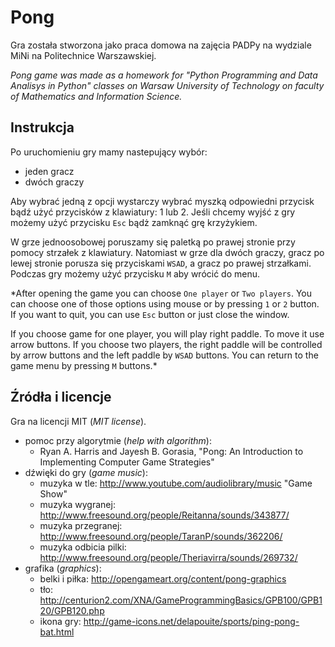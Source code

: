 # Pong

Gra została stworzona jako praca domowa na zajęcia PADPy na wydziale MiNi na Politechnice Warszawskiej.

*Pong game was made as a homework for "Python Programming and Data Analisys in Python" classes on Warsaw University of Technology on faculty of Mathematics and Information Science.*

## Instrukcja

Po uruchomieniu gry mamy nastepujący wybór:

* jeden gracz
* dwóch graczy

Aby wybrać jedną z opcji wystarczy wybrać myszką odpowiedni przycisk bądź użyć przycisków z klawiatury: 1 lub 2.
Jeśli chcemy wyjść z gry możemy użyć przycisku `Esc` bądż zamknąć grę krzyżykiem.

W grze jednoosobowej poruszamy się paletką po prawej stronie przy pomocy strzałek z klawiatury. Natomiast w grze dla dwóch graczy, gracz po lewej stronie porusza się przyciskami `WSAD`, a gracz po prawej strzałkami. 
Podczas gry możemy użyć przycisku `M` aby wrócić do menu.

*After opening the game you can choose `One player` or `Two players`. You can choose one of those options using mouse or by pressing `1` or `2` button. If you want to quit, you can use `Esc` button or just close the window.

If you choose game for one player, you will play right paddle. To move it use arrow buttons. If you choose two players, the right paddle will be controlled by arrow buttons and the left paddle by `WSAD` buttons. You can return to the game menu by pressing `M` buttons.*

## Źródła i licencje

Gra na licencji MIT (*MIT license*).

* pomoc przy algorytmie (*help with algorithm*):
    - Ryan A. Harris and Jayesh B. Gorasia, "Pong: An Introduction to Implementing Computer Game Strategies"
* dźwięki do gry (*game music*):
    - muzyka w tle: http://www.youtube.com/audiolibrary/music "Game Show"
    - muzyka wygranej: http://www.freesound.org/people/Reitanna/sounds/343877/
    - muzyka przegranej: http://www.freesound.org/people/TaranP/sounds/362206/
    - muzyka odbicia pilki: http://www.freesound.org/people/Theriavirra/sounds/269732/
* grafika (*graphics*):
    - belki i piłka: http://opengameart.org/content/pong-graphics
    - tło: http://centurion2.com/XNA/GameProgrammingBasics/GPB100/GPB120/GPB120.php
    - ikona gry: http://game-icons.net/delapouite/sports/ping-pong-bat.html
    



